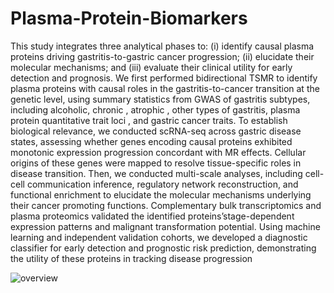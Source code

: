 # Plasma-Protein-Biomarkers
This study integrates three analytical phases to: (i) identify causal plasma proteins driving gastritis-to-gastric cancer progression; (ii) elucidate their molecular mechanisms; and (iii) evaluate their clinical utility for early detection and prognosis. We first performed bidirectional TSMR to identify plasma proteins with causal roles in the gastritis-to-cancer transition at the genetic level, using summary statistics from GWAS of gastritis subtypes, including alcoholic, chronic , atrophic , other types of gastritis, plasma protein quantitative trait loci , and gastric cancer traits. To establish biological relevance, we conducted scRNA-seq across gastric disease states, assessing whether genes encoding causal proteins exhibited monotonic expression progression concordant with MR effects. Cellular origins of these genes were mapped to resolve tissue-specific roles in disease transition. Then, we conducted multi-scale analyses, including cell-cell communication inference, regulatory network reconstruction, and functional enrichment to elucidate the molecular mechanisms underlying their cancer promoting functions. Complementary bulk transcriptomics and plasma proteomics validated the identified proteins’stage-dependent expression patterns and malignant transformation potential. Using machine learning and independent validation cohorts, we developed a diagnostic classifier for early detection and prognostic risk prediction, demonstrating the utility of these proteins in tracking disease progression

![overview](https://github.com/user-attachments/assets/909d6179-aacf-4bc9-8254-0bbd01baf04a)
